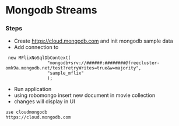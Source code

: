 # Mongodb Streams
### Steps
* Create https://cloud.mongodb.com and init mongodb sample data
* Add connection to 
```
 new MFlixNoSqlDbContext(
                "mongodb+srv://######:########@freecluster-omk9a.mongodb.net/test?retryWrites=true&w=majority",
                "sample_mflix"
                );
```
* Run application
* using robomongo insert new document in movie collection
* changes will display in UI

```
use cloudmongodb
https://cloud.mongodb.com
```